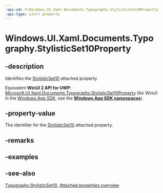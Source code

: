 ```yaml
---
-api-id: P:Windows.UI.Xaml.Documents.Typography.StylisticSet10Property
-api-type: winrt property
---
```


<!-- Property syntax
public Windows.UI.Xaml.DependencyProperty StylisticSet10Property { get; }
-->

# Windows.UI.Xaml.Documents.Typography.StylisticSet10Property

## -description
Identifies the [StylisticSet10](typography_stylisticset10.md) attached property.

Equivalent **WinUI 2 API for UWP**: [Microsoft.UI.Xaml.Documents.Typography.StylisticSet10Property](/windows/winui/api/microsoft.ui.xaml.documents.typography.stylisticset10property) (for WinUI in the [Windows App SDK](/windows/apps/windows-app-sdk/), see the **[Windows App SDK namespaces](/windows/windows-app-sdk/api/winrt/)**).

## -property-value
The identifier for the [StylisticSet10](typography_stylisticset10.md) attached property.

## -remarks

## -examples

## -see-also

[Typography.StylisticSet10](typography_stylisticset10.md), [Attached properties overview](/windows/uwp/xaml-platform/attached-properties-overview)
